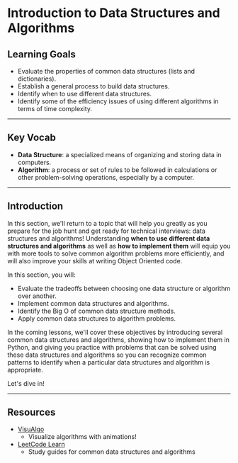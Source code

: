 # Introduction to Data Structures and Algorithms

## Learning Goals

- Evaluate the properties of common data structures (lists and dictionaries).
- Establish a general process to build data structures.
- Identify when to use different data structures.
- Identify some of the efficiency issues of using different algorithms in terms
  of time complexity.

***

## Key Vocab

- **Data Structure**:  a specialized means of organizing and storing data
 in computers.
- **Algorithm**: a process or set of rules to be followed in calculations or
 other problem-solving operations, especially by a computer.

***

## Introduction

In this section, we'll return to a topic that will help you greatly as you
prepare for the job hunt and get ready for technical interviews: data
structures and algorithms! Understanding
**when to use different data structures and algorithms** as well as
**how to implement them** will equip you with more tools to solve common
algorithm problems more efficiently, and will also improve your skills at
writing Object Oriented code.

In this section, you will:

- Evaluate the tradeoffs between choosing one data structure or algorithm over another.
- Implement common data structures and algorithms.
- Identify the Big O of common data structure methods.
- Apply common data structures to algorithm problems.

In the coming lessons, we'll cover these objectives by introducing several
common data structures and algorithms, showing how to implement them in Python,
 and giving you practice with problems that can be solved using these data
structures and algorithms so you can recognize common patterns to identify
when a particular data structures and algorithm is appropriate.

Let's dive in!

***

## Resources

- [VisuAlgo](https://visualgo.net/en)
  - Visualize algorithms with animations!
- [LeetCode Learn](https://leetcode.com/explore/learn/)
  - Study guides for common data structures and algorithms
